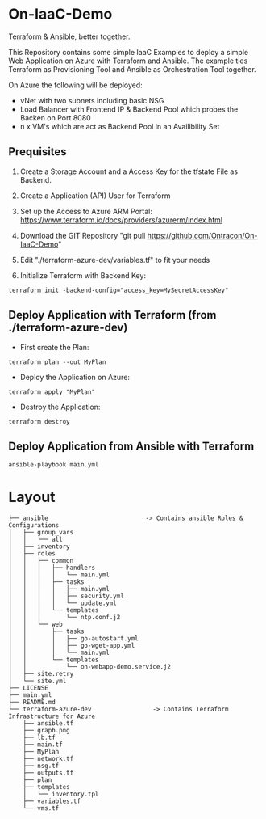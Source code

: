 # On-IaaC-Demo
Terraform &amp; Ansible, better together.

This Repository contains some simple IaaC Examples to deploy a simple Web Application on Azure with Terraform and Ansible. The example ties Terraform as Provisioning Tool and Ansible as Orchestration Tool together.

On Azure the following will be deployed:
* vNet with two subnets including basic NSG
* Load Balancer with Frontend IP & Backend Pool which probes the Backen on Port 8080
* n x VM's which are act as Backend Pool in an Availibility Set

## Prequisites
1. Create a Storage Account and a Access Key for the tfstate File as Backend.
2. Create a Application (API) User for Terraform
3. Set up the Access to Azure ARM Portal:
https://www.terraform.io/docs/providers/azurerm/index.html

4. Download the GIT Repository "git pull https://github.com/Ontracon/On-IaaC-Demo"
5. Edit "./terraform-azure-dev/variables.tf" to fit your needs
6. Initialize Terraform with Backend Key:
```
terraform init -backend-config="access_key=MySecretAccessKey"
```
## Deploy Application with Terraform (from ./terraform-azure-dev)
* First create the Plan:

`terraform plan --out MyPlan`
* Deploy the Application on Azure:

`terraform apply "MyPlan"`
* Destroy the Application:

`terraform destroy`

## Deploy Application from Ansible with Terraform
`ansible-playbook main.yml`


# Layout
```
├── ansible                           -> Contains ansible Roles & Configurations
│   ├── group_vars
│   │   └── all
│   ├── inventory
│   ├── roles
│   │   ├── common
│   │   │   ├── handlers
│   │   │   │   └── main.yml
│   │   │   ├── tasks
│   │   │   │   ├── main.yml
│   │   │   │   ├── security.yml
│   │   │   │   └── update.yml
│   │   │   └── templates
│   │   │       └── ntp.conf.j2
│   │   └── web
│   │       ├── tasks
│   │       │   ├── go-autostart.yml
│   │       │   ├── go-wget-app.yml
│   │       │   └── main.yml
│   │       └── templates
│   │           └── on-webapp-demo.service.j2
│   ├── site.retry
│   └── site.yml
├── LICENSE
├── main.yml
├── README.md
└── terraform-azure-dev                 -> Contains Terraform Infrastructure for Azure
    ├── ansible.tf
    ├── graph.png
    ├── lb.tf
    ├── main.tf
    ├── MyPlan
    ├── network.tf
    ├── nsg.tf
    ├── outputs.tf
    ├── plan
    ├── templates
    │   └── inventory.tpl
    ├── variables.tf
    └── vms.tf
```
